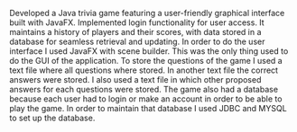 Developed a Java trivia game featuring a user-friendly graphical interface built with JavaFX. Implemented login functionality for user access. It maintains a history of players and their scores, with data stored in a database for seamless retrieval and updating.
In order to do the user interface I used JavaFX with scene builder. This was the only thing used to do the GUI of the application.
To store the questions of the game I used a text file where all questions where stored. In another text file the correct answers were stored. I also used a text file in which other proposed answers for each questions were stored.
The game also had a database because each user had to login or make an account in order to be able to play the game. In order to maintain that database I used JDBC and MYSQL to set up the database.
